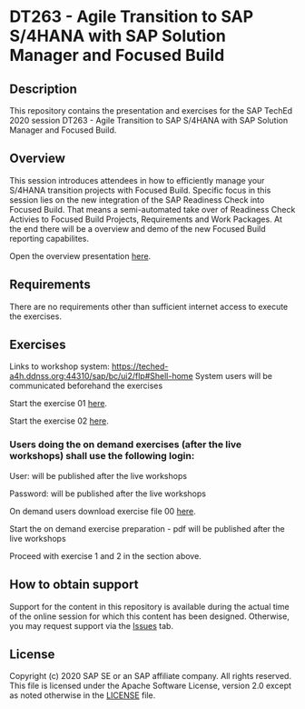 # DT263 - Agile Transition to SAP S/4HANA with SAP Solution Manager and Focused Build

## Description

This repository contains the presentation and exercises for the SAP TechEd 2020 session DT263 - Agile Transition to SAP S/4HANA with SAP Solution Manager and Focused Build. 

## Overview

This session introduces attendees in how to efficiently manage your S/4HANA transition projects with Focused Build. Specific focus in this session lies on the new integration of the SAP Readiness Check into Focused Build. That means a semi-automated take over of Readiness Check Activies to Focused Build Projects, Requirements and Work Packages. At the end there will be a overview and demo of the new Focused Build reporting capabilites.

Open the overview presentation [here](exercises/Teched_2020_DT263_Overview.pdf).


## Requirements

There are no requirements other than sufficient internet access to execute the exercises.


## Exercises

Links to workshop system: https://teched-a4h.ddnss.org:44310/sap/bc/ui2/flp#Shell-home
System users will be communicated beforehand the exercises

Start the exercise 01 [here](exercises/myPDFDoc.pdf).
    
Start the exercise 02 [here](exercises/myPDFDoc.pdf).



### Users doing the on demand exercises (after the live workshops) shall use the following login:

User:       will be published after the live workshops

Password:   will be published after the live workshops

On demand users download exercise file 00 [here](exercises/myPDFDoc.pdf). 

Start the on demand exercise preparation - pdf will be published after the live workshops

Proceed with exercise 1 and 2 in the section above.


## How to obtain support

Support for the content in this repository is available during the actual time of the online session for which this content has been designed. Otherwise, you may request support via the [Issues](../../issues) tab.

## License
Copyright (c) 2020 SAP SE or an SAP affiliate company. All rights reserved. This file is licensed under the Apache Software License, version 2.0 except as noted otherwise in the [LICENSE](LICENSES/Apache-2.0.txt) file.
